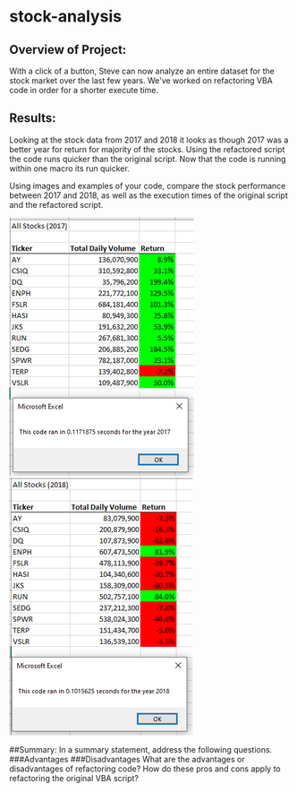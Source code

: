 # stock-analysis

## Overview of Project: 
With a click of a button, Steve can now analyze an entire dataset for the stock market over the last few years. We've worked on refactoring VBA code in order for a shorter execute time.  

## Results: 
Looking at the stock data from 2017 and 2018 it looks as though 2017 was a better year for return for majority of the stocks. Using the refactored script the code runs quicker than the original script. Now that the code is running within one macro its run quicker. 


Using images and examples of your code, compare the stock performance between 2017 and 2018, as well as the execution times of the original script and the refactored script.

![VBA_Challenge_2017.png](Resources/VBA_Challenge_2017.png)
![VBA_Challenge_2018.png](Resources/VBA_Challenge_2018.PNG)


##Summary: In a summary statement, address the following questions.
###Advantages
###Disadvantages
What are the advantages or disadvantages of refactoring code?
How do these pros and cons apply to refactoring the original VBA script?
